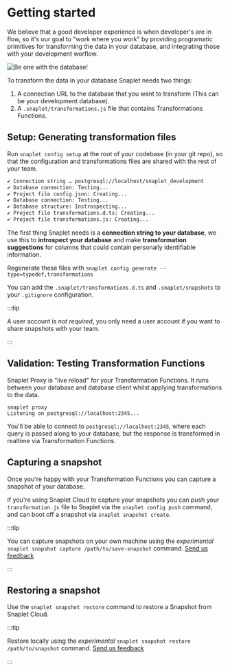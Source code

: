 # Getting started

We believe that a good developer experience is when developer's are in flow, so it's our goal to "work where you work" by providing programatic primitives for transforming the data in your database, and integrating those with your development worflow.

<div style={{textAlign: 'center'}}>

![Be one with the database!](/img/snappy-flow.svg)

</div>

To transform the data in your database Snaplet needs two things:
1. A connection URL to the database that you want to transform (This can be your development database).
2. A `.snaplet/transformations.js` file that contains Transformations Functions.


## Setup: Generating transformation files

Run `snaplet config setup` at the root of your codebase (in your git repo), so that the configuration and transformations files are shared with the rest of your team.

```bash
✔ Connection string … postgresql://localhost/snaplet_development
✔ Database connection: Testing...
✔ Project file config.json: Creating...
✔ Database connection: Testing...
✔ Database structure: Instrospecting...
✔ Project file transformations.d.ts: Creating...
✔ Project file transformations.js: Creating...
```

The first thing Snaplet needs is a **connection string to your database**, we use this to **introspect your database** and make **transformation suggestions** for columns that could contain personally identifiable information.

Regenerate these files with `snaplet config generate --type=typedef,transformations`

You can add the `.snaplet/transformations.d.ts` and `.snaplet/snapshots` to your `.gitignore` configuration.

:::tip

A user account is _not required_, you only need a user account if you want to share snapshots with your team.

:::

## Validation: Testing Transformation Functions

Snaplet Proxy is "live reload" for your Transformation Functions. It runs between your database and database client whilst applying transformations to the data.

```terminal
snaplet proxy
Listening on postgresql://localhost:2345...
```

You'll be able to connect to `postgresql://localhost:2345`, where each query is passed along to your database, but the response is transformed in realtime via Transformation Functions. 

## Capturing a snapshot

Once you're happy with your Transformation Functions you can capture a snapshot of your database.

If you're using Snaplet Cloud to capture your snapshots you can push your `transformation.js` file to Snaplet via the `snaplet config push` command, and can boot off a snapshot via `snaplet snapshot create`.

:::tip

You can capture snapshots on your own machine using the _experimental_ `snaplet snapshot capture /path/to/save-snapshot` command. [Send us feedback](https://github.com/orgs/snaplet/discussions)

:::

## Restoring a snapshot

Use the `snaplet snapshot restore` command to restore a Snapshot from Snaplet Cloud.

:::tip

Restore locally using the _experimental_ `snaplet snapshot restore /path/to/snapshot` command. [Send us feedback](https://github.com/orgs/snaplet/discussions)

:::
